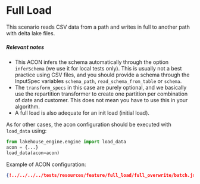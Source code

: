 # Full Load

This scenario reads CSV data from a path and writes in full to another path with delta lake files.

##### Relevant notes

- This ACON infers the schema automatically through the option `inferSchema` (we use it for local tests only). This is usually not a best practice using CSV files, and you should provide a schema through the InputSpec variables `schema_path`, `read_schema_from_table` or `schema`.
- The `transform_specs` in this case are purely optional, and we basically use the repartition transformer to create one partition per combination of date and customer. This does not mean you have to use this in your algorithm.
- A full load is also adequate for an init load (initial load).

As for other cases, the acon configuration should be executed with `load_data` using:
```python
from lakehouse_engine.engine import load_data
acon = {...}
load_data(acon=acon)
```
Example of ACON configuration:
```json
{!../../../../tests/resources/feature/full_load/full_overwrite/batch.json!}
```